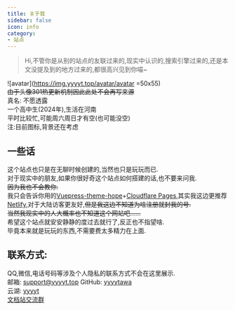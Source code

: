 ```yaml
---
title: 关于我
sidebar: false
icon: info
category:
- 站点
---
```


> Hi,不管你是从别的站点的友联过来的,现实中认识的,搜索引擎过来的,还是本文没提及到的地方过来的,都很高兴见到你喵\~  

![avatar](https://img.yyyyt.top/avatar/avatar =50x55)  
~~由于头像301热更新机制因此此处不会再写来源~~  
真名: 不愿透露  
一个高中生(2024年),生活在河南  
平时比较忙,可能周六周日才有空(也可能没空)  
注:目前图标,背景还在考虑  

## 一些话  

这个站点也只是在无聊时候创建的,当然也只是玩玩而已.  
对于现实中的朋友,如果你很好奇这个站点如何搭建的话,也不要来问我.  
~~因为我也不会教你.~~  
我只会告诉你用的[Vuepress-theme-hope](https://theme-hope.vuejs.press/zh/)+[Cloudflare Pages](https://www.cloudflare.com/developer-platform/products/pages/),其实我这边更推荐[Netlify](https://www.netlify.com/),对于大陆访客更友好,~~但是我这边不知道为啥注册就封我的号.~~  
~~当然我现实中的人大概率也不知道这个网站吧......~~  
希望这个站点就安安静静的度过去就行了,反正也不指望啥.  
毕竟本来就是玩玩的东西,不需要费太多精力在上面.    

## 联系方式:  
QQ,微信,电话号码等涉及个人隐私的联系方式不会在这里展示.  
邮箱: [support@yyyyt.top](mailto:support@yyyyt.top)<Badge text="不常看" type="warning"/>
GitHub: [yyyytawa](https://github.com/yyyytawa)<Badge text="有通知会看" type="note"/>  
云湖: [yyyyt](https://www.yhchat.com/user/homepage/7354488)<Badge text="没事勿扰" type="danger"/>  
[文档站交流群](https://yhfx.jwznb.com/share?key=AzLufUpeqlvP&ts=1726939457)<Badge text="不推荐" type="note"/>  
